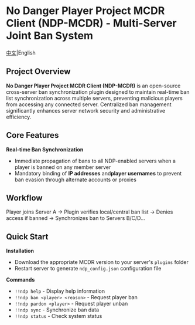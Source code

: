 # No Danger Player Project MCDR Client (NDP-MCDR) - Multi-Server Joint Ban System
[中文](https://github.com/No-Danger-Player-Project/NDP-MCDR/README_CN.md)|English

## Project Overview
​**No Danger Player Project MCDR Client (NDP-MCDR)​**​ is an open-source cross-server ban synchronization plugin designed to maintain real-time ban list synchronization across multiple servers, preventing malicious players from accessing any connected server. Centralized ban management significantly enhances server network security and administrative efficiency.

## Core Features
​**Real-time Ban Synchronization**​
- Immediate propagation of bans to all NDP-enabled servers when a player is banned on any member server
- Mandatory binding of ​**IP addresses**​ and ​**player usernames**​ to prevent ban evasion through alternate accounts or proxies

## Workflow
Player joins Server A → Plugin verifies local/central ban list → Denies access if banned → Synchronizes ban to Servers B/C/D...

## Quick Start
​**Installation**​
- Download the appropriate MCDR version to your server's `plugins` folder
- Restart server to generate `ndp_config.json` configuration file

​**Commands**​
- `!!ndp help` - Display help information
- `!!ndp ban <player> <reason>` - Request player ban
- `!!ndp pardon <player>` - Request player unban
- `!!ndp sync` - Synchronize ban data
- `!!ndp status` - Check system status
